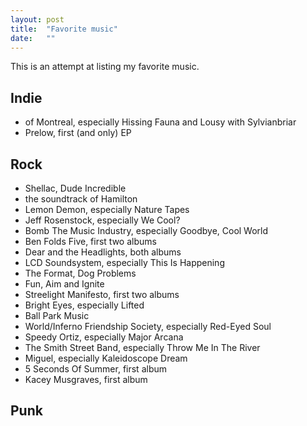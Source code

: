 ```yaml
---
layout: post
title:  "Favorite music"
date:   ""
---
```


This is an attempt at listing my favorite music.

## Indie

- of Montreal, especially Hissing Fauna and Lousy with Sylvianbriar
- Prelow, first (and only) EP

## Rock

- Shellac, Dude Incredible
- the soundtrack of Hamilton
- Lemon Demon, especially Nature Tapes
- Jeff Rosenstock, especially We Cool?
- Bomb The Music Industry, especially Goodbye, Cool World
- Ben Folds Five, first two albums
- Dear and the Headlights, both albums
- LCD Soundsystem, especially This Is Happening
- The Format, Dog Problems
- Fun, Aim and Ignite
- Streelight Manifesto, first two albums
- Bright Eyes, especially Lifted
- Ball Park Music
- World/Inferno Friendship Society, especially Red-Eyed Soul
- Speedy Ortiz, especially Major Arcana
- The Smith Street Band, especially Throw Me In The River
- Miguel, especially Kaleidoscope Dream
- 5 Seconds Of Summer, first album
- Kacey Musgraves, first album

## Punk
